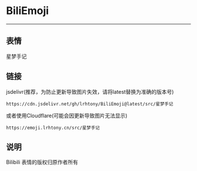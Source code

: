 # BiliEmoji
---
## 表情
星梦手记
## 链接
jsdelivr(推荐，为防止更新导致图片失效，请将latest替换为准确的版本号)
```
https://cdn.jsdelivr.net/gh/lrhtony/BiliEmoji@latest/src/星梦手记
```
或者使用Cloudflare(可能会因更新导致图片无法显示)
```
https://emoji.lrhtony.cn/src/星梦手记
```
## 说明
Bilibili 表情的版权归原作者所有
